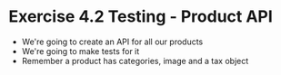 # Exercise 4.2 Testing - Product API

- We're going to create an API for all our products
- We're going to make tests for it
- Remember a product has categories, image and a tax object
